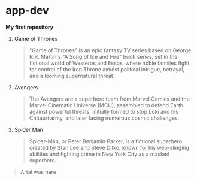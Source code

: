 # app-dev
**My first repository**
1. Game of Thrones
   >"Game of Thrones" is an epic fantasy TV series based on George R.R. Martin's "A Song of Ice and Fire" book series, set in the fictional world of Westeros and Essos, where noble families fight for control of the Iron Throne amidst political intrigue, betrayal, and a looming supernatural threat. 
2. Avengers
   >The Avengers are a superhero team from Marvel Comics and the Marvel Cinematic Universe (MCU), assembled to defend Earth against powerful threats, initially formed to stop Loki and his Chitauri army, and later facing numerous cosmic challenges. 
3. Spider Man
   >Spider-Man, or Peter Benjamin Parker, is a fictional superhero created by Stan Lee and Steve Ditko, known for his web-slinging abilities and fighting crime in New York City as a masked superhero.
> Artal was here
